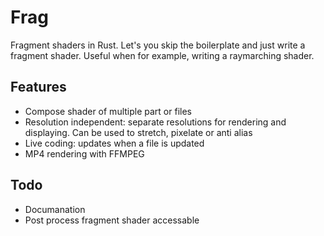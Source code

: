 # Frag
Fragment shaders in Rust.
Let's you skip the boilerplate and just write a fragment shader.
Useful when for example, writing a raymarching shader.
## Features
* Compose shader of multiple part or files
* Resolution independent: separate resolutions for rendering and displaying. Can be used to stretch, pixelate or anti alias
* Live coding: updates when a file is updated
* MP4 rendering with FFMPEG
## Todo
* Documanation
* Post process fragment shader accessable
